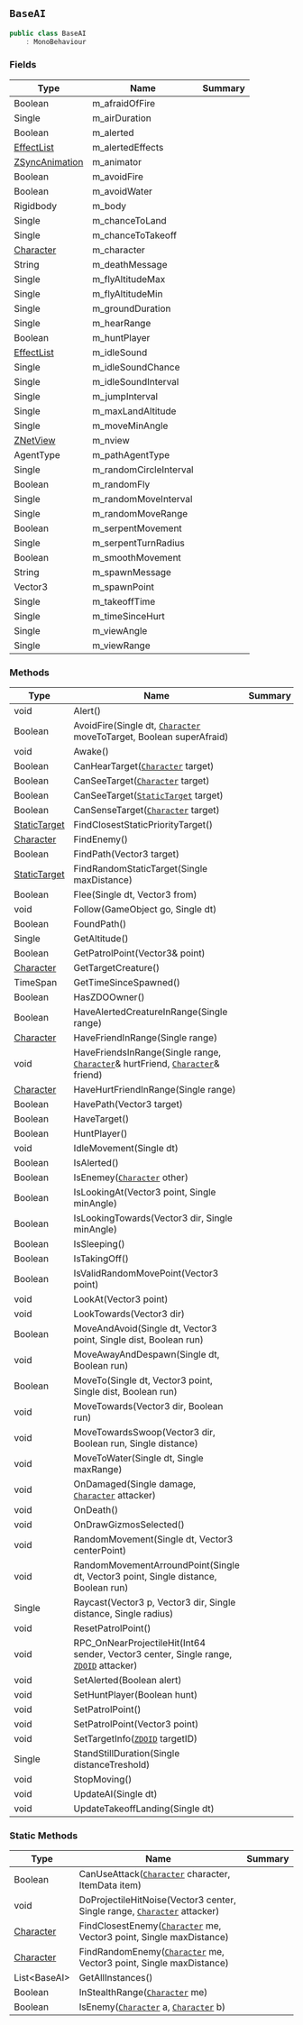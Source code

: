 ## `BaseAI`

```csharp
public class BaseAI
    : MonoBehaviour

```

### Fields

| Type | Name | Summary | 
| --- | --- | --- | 
| Boolean | m_afraidOfFire |  | 
| Single | m_airDuration |  | 
| Boolean | m_alerted |  | 
| [EffectList](./EffectList.md) | m_alertedEffects |  | 
| [ZSyncAnimation](./ZSyncAnimation.md) | m_animator |  | 
| Boolean | m_avoidFire |  | 
| Boolean | m_avoidWater |  | 
| Rigidbody | m_body |  | 
| Single | m_chanceToLand |  | 
| Single | m_chanceToTakeoff |  | 
| [Character](./Character.md) | m_character |  | 
| String | m_deathMessage |  | 
| Single | m_flyAltitudeMax |  | 
| Single | m_flyAltitudeMin |  | 
| Single | m_groundDuration |  | 
| Single | m_hearRange |  | 
| Boolean | m_huntPlayer |  | 
| [EffectList](./EffectList.md) | m_idleSound |  | 
| Single | m_idleSoundChance |  | 
| Single | m_idleSoundInterval |  | 
| Single | m_jumpInterval |  | 
| Single | m_maxLandAltitude |  | 
| Single | m_moveMinAngle |  | 
| [ZNetView](./ZNetView.md) | m_nview |  | 
| AgentType | m_pathAgentType |  | 
| Single | m_randomCircleInterval |  | 
| Boolean | m_randomFly |  | 
| Single | m_randomMoveInterval |  | 
| Single | m_randomMoveRange |  | 
| Boolean | m_serpentMovement |  | 
| Single | m_serpentTurnRadius |  | 
| Boolean | m_smoothMovement |  | 
| String | m_spawnMessage |  | 
| Vector3 | m_spawnPoint |  | 
| Single | m_takeoffTime |  | 
| Single | m_timeSinceHurt |  | 
| Single | m_viewAngle |  | 
| Single | m_viewRange |  | 


### Methods

| Type | Name | Summary | 
| --- | --- | --- | 
| void | Alert() |  | 
| Boolean | AvoidFire(Single dt, [`Character`](./Character.md) moveToTarget, Boolean superAfraid) |  | 
| void | Awake() |  | 
| Boolean | CanHearTarget([`Character`](./Character.md) target) |  | 
| Boolean | CanSeeTarget([`Character`](./Character.md) target) |  | 
| Boolean | CanSeeTarget([`StaticTarget`](./StaticTarget.md) target) |  | 
| Boolean | CanSenseTarget([`Character`](./Character.md) target) |  | 
| [StaticTarget](./StaticTarget.md) | FindClosestStaticPriorityTarget() |  | 
| [Character](./Character.md) | FindEnemy() |  | 
| Boolean | FindPath(Vector3 target) |  | 
| [StaticTarget](./StaticTarget.md) | FindRandomStaticTarget(Single maxDistance) |  | 
| Boolean | Flee(Single dt, Vector3 from) |  | 
| void | Follow(GameObject go, Single dt) |  | 
| Boolean | FoundPath() |  | 
| Single | GetAltitude() |  | 
| Boolean | GetPatrolPoint(Vector3& point) |  | 
| [Character](./Character.md) | GetTargetCreature() |  | 
| TimeSpan | GetTimeSinceSpawned() |  | 
| Boolean | HasZDOOwner() |  | 
| Boolean | HaveAlertedCreatureInRange(Single range) |  | 
| [Character](./Character.md) | HaveFriendInRange(Single range) |  | 
| void | HaveFriendsInRange(Single range, [`Character`](./Character.md)& hurtFriend, [`Character`](./Character.md)& friend) |  | 
| [Character](./Character.md) | HaveHurtFriendInRange(Single range) |  | 
| Boolean | HavePath(Vector3 target) |  | 
| Boolean | HaveTarget() |  | 
| Boolean | HuntPlayer() |  | 
| void | IdleMovement(Single dt) |  | 
| Boolean | IsAlerted() |  | 
| Boolean | IsEnemey([`Character`](./Character.md) other) |  | 
| Boolean | IsLookingAt(Vector3 point, Single minAngle) |  | 
| Boolean | IsLookingTowards(Vector3 dir, Single minAngle) |  | 
| Boolean | IsSleeping() |  | 
| Boolean | IsTakingOff() |  | 
| Boolean | IsValidRandomMovePoint(Vector3 point) |  | 
| void | LookAt(Vector3 point) |  | 
| void | LookTowards(Vector3 dir) |  | 
| Boolean | MoveAndAvoid(Single dt, Vector3 point, Single dist, Boolean run) |  | 
| void | MoveAwayAndDespawn(Single dt, Boolean run) |  | 
| Boolean | MoveTo(Single dt, Vector3 point, Single dist, Boolean run) |  | 
| void | MoveTowards(Vector3 dir, Boolean run) |  | 
| void | MoveTowardsSwoop(Vector3 dir, Boolean run, Single distance) |  | 
| void | MoveToWater(Single dt, Single maxRange) |  | 
| void | OnDamaged(Single damage, [`Character`](./Character.md) attacker) |  | 
| void | OnDeath() |  | 
| void | OnDrawGizmosSelected() |  | 
| void | RandomMovement(Single dt, Vector3 centerPoint) |  | 
| void | RandomMovementArroundPoint(Single dt, Vector3 point, Single distance, Boolean run) |  | 
| Single | Raycast(Vector3 p, Vector3 dir, Single distance, Single radius) |  | 
| void | ResetPatrolPoint() |  | 
| void | RPC_OnNearProjectileHit(Int64 sender, Vector3 center, Single range, [`ZDOID`](./ZDOID.md) attacker) |  | 
| void | SetAlerted(Boolean alert) |  | 
| void | SetHuntPlayer(Boolean hunt) |  | 
| void | SetPatrolPoint() |  | 
| void | SetPatrolPoint(Vector3 point) |  | 
| void | SetTargetInfo([`ZDOID`](./ZDOID.md) targetID) |  | 
| Single | StandStillDuration(Single distanceTreshold) |  | 
| void | StopMoving() |  | 
| void | UpdateAI(Single dt) |  | 
| void | UpdateTakeoffLanding(Single dt) |  | 


### Static Methods

| Type | Name | Summary | 
| --- | --- | --- | 
| Boolean | CanUseAttack([`Character`](./Character.md) character, ItemData item) |  | 
| void | DoProjectileHitNoise(Vector3 center, Single range, [`Character`](./Character.md) attacker) |  | 
| [Character](./Character.md) | FindClosestEnemy([`Character`](./Character.md) me, Vector3 point, Single maxDistance) |  | 
| [Character](./Character.md) | FindRandomEnemy([`Character`](./Character.md) me, Vector3 point, Single maxDistance) |  | 
| List&lt;BaseAI&gt; | GetAllInstances() |  | 
| Boolean | InStealthRange([`Character`](./Character.md) me) |  | 
| Boolean | IsEnemy([`Character`](./Character.md) a, [`Character`](./Character.md) b) |  | 


